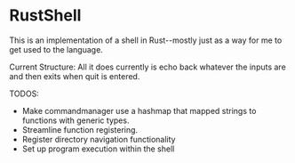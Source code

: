 # RustShell

This is an implementation of a shell in Rust--mostly just as a way for me to get used to the language. 

Current Structure:
All it does currently is echo back whatever the inputs are and then exits when quit is entered.

TODOS:
- Make commandmanager use a hashmap that mapped strings to functions with generic types.
- Streamline function registering.
- Register directory navigation functionality
- Set up program execution within the shell
